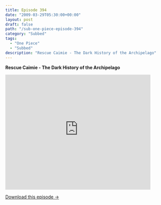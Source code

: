 ```yaml
---
title: Episode 394
date: "2009-03-29T05:30:00+00:00"
layout: post
draft: false
path: "/sub-one-piece-episode-394"
category: "Subbed"
tags:
  - "One Piece"
  - "Subbed"
description: "Rescue Caimie - The Dark History of the Archipelago"
---
```


**Rescue Caimie - The Dark History of the Archipelago**

<iframe width="640" height="360" src="https://www.rapidvideo.com/e/FXV10CE5DX" frameborder="0" marginwidth=0 marginheight=0 scrolling=no allowfullscreen style="max-width:90%;"></iframe>

<a href="http://ouo.io/qs/eCodkFEQ?s=https://www.rapidvideo.com/d/FXV10CE5DX" class="styled_a">Download this episode →</a>

